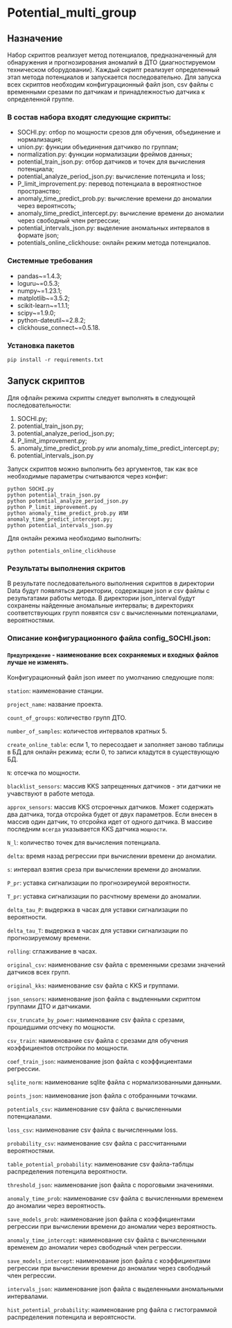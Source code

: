 # Potential_multi_group

## Назначение

Набор скриптов реализует метод потенциалов, предназначенный для обнаружения и прогнозирования аномалий в ДТО (диагностируемом техническом оборудовании). Каждый скрипт реализует определенный этап метода потенциалов и запускается последовательно. Для запуска всех скриптов необходим конфигурационный файл json, csv файлы с временными срезами по датчикам и принадлежностью датчика к определенной группе.

### В состав набора входят следующие скрипты:

- SOCHI.py: отбор по мощности срезов для обучения, объединение и нормализация;
- union.py: функции объединения датчикво по группам;
- normalization.py: функции нормализации фреймов данных;
- potential_train_json.py: отбор датчиков и точек для вычисления потенциала;
- potential_analyze_period_json.py: вычисление потенцила и loss;
- P_limit_improvement.py: перевод потенциала в вероятностное пространство;
- anomaly_time_predict_prob.py: вычисление времени до аномалии через вероятнсоть;
- anomaly_time_predict_intercept.py: вычисление времени до аномалии через свободный член регрессии;
- potential_intervals_json.py: выделение аномальных интервалов в формате json;
- potentials_online_clickhouse: онлайн режим метода потенциалов.


### Системные требования 

- pandas~=1.4.3;
- loguru~=0.5.3;
- numpy~=1.23.1;
- matplotlib~=3.5.2;
- scikit-learn~=1.1.1;
- scipy~=1.9.0;
- python-dateutil~=2.8.2;
- clickhouse_connect~=0.5.18.


### Установка пакетов
```
pip install -r requirements.txt
```
## Запуск скриптов

Для офлайн режима скрипты следует выполнять в следующей последовательности:

1) SOCHI.py;
2) potential_train_json.py;
3) potential_analyze_period_json.py;
4) P_limit_improvement.py;
5) anomaly_time_predict_prob.py или anomaly_time_predict_intercept.py;
6) potential_intervals_json.py

Запуск скриптов можно выполнить без аргументов, так как все необходимые параметры считываются через конфиг:
```
python SOCHI.py
python potential_train_json.py
python potential_analyze_period_json.py
python P_limit_improvement.py
python anomaly_time_predict_prob.py ИЛИ anomaly_time_predict_intercept.py;
python potential_intervals_json.py
```

Для онлайн режима необходимо выполнить:
```
python potentials_online_clickhouse
```

### Результаты выполнения скритов

В результате последовательного выполнения скриптов в директории Data будут появляться директории, содержащие json и csv файлы с результатами работы метода.
В директории json_interval будут сохранены найденные аномальные интервалы; в директориях соответствующих групп появятся csv с вычисленными потенциалами, вероятностями.

### Описание конфигурационного файла config_SOCHI.json:

#### `Предупреждение` - наименование всех сохраняемых и входных файлов лучше не изменять.

Конфигурационный файл json имеет по умолчанию следующие поля:

`station`: наименование станции.

`project_name`: название проекта.

`count_of_groups`: количество групп ДТО.

`number_of_samples`: количестов интервалов кратных 5.

`create_online_table`: если 1, то пересоздает и заполняет заново таблицы в БД для онлайн режима; если 0, то записи кладутся в существующую БД.

`N`: отсечка по мощности.

`blacklist_sensors`: массив KKS запрещенных датчиков - эти датчики не учавствуют в работе метода.

`approx_sensors`: массив KKS отсроечных датчиков. Может содержать два датчика, тогда отсройка будет от двух параметров. Если внесен в массив один датчик, то отсройка идет от одного датчика. В массиве последним `всегда` указывается KKS датчика `мощности`.

`N_l`: количество точек для вычисления потенциала.

`delta`: время назад регрессии при вычислении времени до аномалии.

`s`: интервал взятия среза при вычислении времени до аномалии.

`P_pr`: уставка сигнализации по прогнозиреумой вероятности.

`T_pr`: уставка сигнализации по расчтному времени до аномалии.

`delta_tau_P`: выдержка в часах для уставки сигнализации по вероятности.

`delta_tau_T`: выдержка в часах для уставки сигнализации по прогнозируемому времени.

`rolling`: сглаживание в часах.

`original_csv`: наименование csv файла с временными срезами значений датчиков всех групп.

`original_kks`: наименование csv файла с KKS и группами.

`json_sensors`: наименование json файла с выдленными скриптом группами ДТО и датчиками.

`csv_truncate_by_power`: наименование csv файла с срезами, прошедшими отсчеку по мощности.

`csv_train`: наименование csv файла с срезами для обучения коэффициентов отстройки по мощности.

`coef_train_json`: наименование json файла с коэффициентами регрессии.

`sqlite_norm`: наименование sqlite файла с нормализованными данными.

`points_json`: наименование json файла с отобранными точками.

`potentials_csv`: наименование csv файла с вычисленными потенциалами.

`loss_csv`: наименование csv файла с вычисленными loss.

`probability_csv`: наименование csv файла с рассчитанными вероятностями.

`table_potential_probability`: наименование csv файла-таблцы распределения потенцила вероятности.

`threshold_json`: наименование json файла с пороговыми значениями.

`anomaly_time_prob`: наименование csv файла с вычисленными временем до аномалии через вероятность.

`save_models_prob`: наименование json файла с коэффициентами регрессии при вычислении времени до аномалии через вероятность.

`anomaly_time_intercept`: наименование csv файла с вычисленными временем до аномалии через свободный член регрессии.

`save_models_intercept`: наименование json файла с коэффициентами регрессии при вычислении времени до аномалии через свободный член регрессии.

`intervals_json`: наименование json файла с выделенными аномальными интервалами.

`hist_potential_probability`: наименование png файла с гистограммой распределения потенцила и вероятсности.
